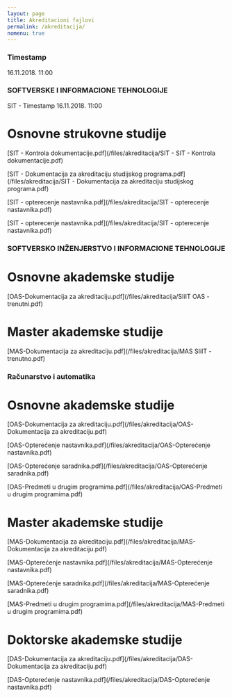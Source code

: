 ```yaml
---
layout: page
title: Akreditacioni fajlovi
permalink: /akreditacija/
nomenu: true
---
```

### Timestamp
16.11.2018. 11:00

### SOFTVERSKE I INFORMACIONE TEHNOLOGIJE
SIT - Timestamp
16.11.2018. 11:00

# Osnovne strukovne studije
[SIT - Kontrola dokumentacije.pdf](/files/akreditacija/SIT - SIT - Kontrola dokumentacije.pdf)

[SIT - Dokumentacija za akreditaciju studijskog programa.pdf](/files/akreditacija/SIT - Dokumentacija za akreditaciju studijskog programa.pdf)

[SIT - opterecenje nastavnika.pdf](/files/akreditacija/SIT - opterecenje nastavnika.pdf) 

[SIT - opterecenje nastavnika.pdf](/files/akreditacija/SIT - opterecenje nastavnika.pdf) 

### SOFTVERSKO INŽENJERSTVO I INFORMACIONE TEHNOLOGIJE

# Osnovne akademske studije
[OAS-Dokumentacija za akreditaciju.pdf](/files/akreditacija/SIiIT OAS - trenutni.pdf) 

# Master akademske studije
[MAS-Dokumentacija za akreditaciju.pdf](/files/akreditacija/MAS SIiIT - trenutno.pdf)

### Računarstvo i automatika

# Osnovne akademske studije
[OAS-Dokumentacija za akreditaciju.pdf](/files/akreditacija/OAS-Dokumentacija za akreditaciju.pdf) 

[OAS-Opterećenje nastavnika.pdf](/files/akreditacija/OAS-Opterećenje nastavnika.pdf)

[OAS-Opterećenje saradnika.pdf](/files/akreditacija/OAS-Opterećenje saradnika.pdf)

[OAS-Predmeti u drugim programima.pdf](/files/akreditacija/OAS-Predmeti u drugim programima.pdf)

# Master akademske studije
[MAS-Dokumentacija za akreditaciju.pdf](/files/akreditacija/MAS-Dokumentacija za akreditaciju.pdf)

[MAS-Opterećenje nastavnika.pdf](/files/akreditacija/MAS-Opterećenje nastavnika.pdf)

[MAS-Opterećenje saradnika.pdf](/files/akreditacija/MAS-Opterećenje saradnika.pdf)

[MAS-Predmeti u drugim programima.pdf](/files/akreditacija/MAS-Predmeti u drugim programima.pdf)

# Doktorske akademske studije
[DAS-Dokumentacija za akreditaciju.pdf](/files/akreditacija/DAS-Dokumentacija za akreditaciju.pdf)

[DAS-Opterećenje nastavnika.pdf](/files/akreditacija/DAS-Opterećenje nastavnika.pdf)

